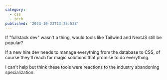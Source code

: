 ```yaml
---
category:
  - css
  - tech
published: '2023-10-23T13:35:53Z'
---
```


If "fullstack dev" wasn't a thing, would tools like Tailwind and NextJS still be popular?

If a new hire dev needs to manage everything from the database to CSS, of course they'll reach for magic solutions that promise to do everything.

I can't help but think these tools were reactions to the industry abandoning specialization.
